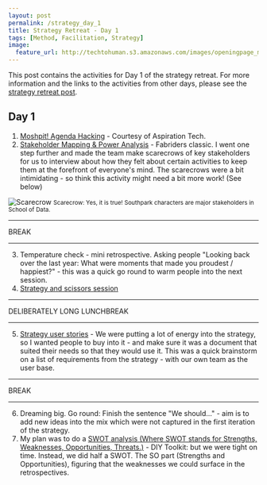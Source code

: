 ```yaml
---
layout: post
permalink: /strategy_day_1
title: Strategy Retreat - Day 1 
tags: [Method, Facilitation, Strategy]
image: 
  feature_url: http://techtohuman.s3.amazonaws.com/images/openingpage_montage.jpeg
---
```


This post contains the activities for Day 1 of the strategy retreat. For more information and the links to the activities from other days, please see the [strategy retreat post](http://techtohuman.com/strategy_retreat/). 

## Day 1 

1. [Moshpit! Agenda Hacking](http://facilitation.aspirationtech.org/index.php?title=Agenda:Hacking) - Courtesy of Aspiration Tech.
2. [Stakeholder Mapping & Power Analysis](http://www.fabriders.net/pyramid1/) - Fabriders classic. I went one step further and made the team make scarecrows of key stakeholders for us to interview about how they felt about certain activities to keep them at the forefront of everyone's mind. The scarecrows were a bit intimidating - so think this activity might need a bit more work! (See below)

![Scarecrow](http://techtohuman.s3.amazonaws.com/images/DSCF3646.JPG)
<small> Scarecrow: Yes, it is true! Southpark characters are major stakeholders in School of Data. </small> 

* * *
BREAK

* * *

<ol start="3">
  <li>Temperature check - mini retrospective. Asking people "Looking back over the last year: What were moments that made you proudest / happiest?" - this was a quick go round to warm people into the next session.</li>
  <li><a href="http://techtohuman.com/strategy_scissors/">Strategy and scissors session</a></li>
</ol>



* * *
DELIBERATELY LONG LUNCHBREAK 

* * *

<ol start="5">

<li>  <a href="http://techtohuman.com/good_strategy/">Strategy user stories</a>  - We were putting a lot of energy into the strategy, so I wanted people to buy into it - and make sure it was a document that suited their needs so that they would use it. This was a quick brainstorm on a list of requirements from the strategy - with our own team as the user base. </li>
</ol>

* * *
BREAK 

* * *

<ol start="6">

<li> Dreaming big. Go round: Finish the sentence "We should..." - aim is to add new ideas into the mix which were not captured in the first iteration of the strategy. </li>
<li> My plan was to do a  <a href="http://diytoolkit.org/tools/swot-analysis-2/">SWOT analysis (Where SWOT stands for Strengths, Weaknesses, Opportunities, Threats.)</a> - DIY Toolkit: but we were tight on time. Instead, we did half a SWOT. The SO part (Strengths and Opportunities), figuring that the weaknesses we could surface in the retrospectives. </li>
</ol> 